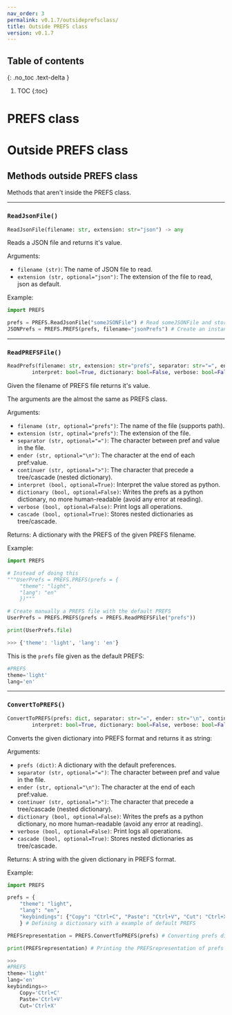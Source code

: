 ```yaml
---
nav_order: 3
permalink: v0.1.7/outsideprefsclass/
title: Outside PREFS class
version: v0.1.7
---
```


<!-- <link rel="stylesheet" href="/css/monokai.css" type="text/css" /> -->

## Table of contents
{: .no_toc .text-delta }

1. TOC
{:toc}

# PREFS class

# Outside PREFS class

## Methods outside PREFS class

Methods that aren't inside the PREFS class.

---
### `ReadJsonFile()`

```python
ReadJsonFile(filename: str, extension: str="json") -> any
```

Reads a JSON file and returns it's value.

Arguments:

-   `filename (str)`: The name of JSON file to read.
-   `extension (str, optional="json")`: The extension of the file to read, json as default.

Example:

```python
import PREFS

prefs = PREFS.ReadJsonFile("someJSONFile") # Read someJSONFile and store it's value in prefs
JSONPrefs = PREFS.PREFS(prefs, filename="jsonPrefs") # Create an instance of the PREFS class using a json file as input for the prefs argument
```

---
### `ReadPREFSFile()`

```python
ReadPrefs(filename: str, extension: str="prefs", separator: str="=", ender: str="\n", continuer: str=">", 
		interpret: bool=True, dictionary: bool=False, verbose: bool=False, cascade: bool=True) -> dict
```

Given the filename of PREFS file returns it's value.

The arguments are the almost the same as PREFS class.

Arguments:

- `filename (str, optional="prefs")`: The name of the file (supports path).
- `extension (str, optinal="prefs")`: The extension of the file.
- `separator (str, optional="=")`: The character between pref and value in the file.
- `ender (str, optional="\n")`: The character at the end of each pref:value.
- `continuer (str, optional=">")`: The character that precede a tree/cascade (nested dictionary).
- `interpret (bool, optional=True)`: Interpret the value stored as python.
- `dictionary (bool, optional=False)`: Writes the prefs as a python dictionary, no more human-readable (avoid any error at reading).
- `verbose (bool, optional=False)`: Print logs all operations.
- `cascade (bool, optional=True)`: Stores nested dictionaries as tree/cascade.

Returns:
	A dictionary with the PREFS of the given PREFS filename.

Example:

```python
import PREFS

# Instead of doing this
"""UserPrefs = PREFS.PREFS(prefs = {
    "theme": "light",
    "lang": "en"
    })"""

# Create manually a PREFS file with the default PREFS
UserPrefs = PREFS.PREFS(prefs = PREFS.ReadPREFSFile("prefs"))

print(UserPrefs.file)

>>> {'theme': 'light', 'lang': 'en'}
```

This is the `prefs` file given as the default PREFS:
```python
#PREFS
theme='light'
lang='en'
```

---
### `ConvertToPREFS()`
```python
ConvertToPREFS(prefs: dict, separator: str="=", ender: str="\n", continuer: str=">", 
        interpret: bool=True, dictionary: bool=False, verbose: bool=False, cascade: bool=True) -> str
```

Converts the given dictionary into PREFS format and returns it as string:

Arguments:

- `prefs (dict)`: A dictionary with the default preferences.
- `separator (str, optional="=")`: The character between pref and value in the file.
- `ender (str, optional="\n")`: The character at the end of each pref:value.
- `continuer (str, optional=">")`: The character that precede a tree/cascade (nested dictionary).
- `dictionary (bool, optional=False)`: Writes the prefs as a python dictionary, no more human-readable (avoid any error at reading).
- `verbose (bool, optional=False)`: Print logs all operations.
- `cascade (bool, optional=True)`: Stores nested dictionaries as tree/cascade.


Returns:
    A string with the given dictionary in PREFS format. 

Example:

```python
import PREFS

prefs = {
    "theme": "light",
    "lang": "en",
    "keybindings": {"Copy": "Ctrl+C", "Paste": "Ctrl+V", "Cut": "Ctrl+X"}
    } # Defining a dictionary with a example of default PREFS

PREFSrepresentation = PREFS.ConvertToPREFS(prefs) # Converting prefs dictionary into PREFS format

print(PREFSrepresentation) # Printing the PREFSrepresentation of prefs dictionary

>>> 
#PREFS
theme='light'
lang='en'
keybindings=>
    Copy='Ctrl+C'
    Paste='Ctrl+V'
    Cut='Ctrl+X'
```